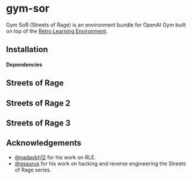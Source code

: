 # gym-sor
Gym SoR (Streets of Rage) is an environment bundle for OpenAI Gym built on top of the [Retro Learning Environment](https://github.com/nadavbh12/Retro-Learning-Environment). 

## Installation

#### Dependencies

## Streets of Rage

## Streets of Rage 2

## Streets of Rage 3


## Acknowledgements
- [@nadavbh12](https://github.com/nadavbh12) for his work on RLE.
- [@gsaurus](https://github.com/gsaurus) for his work on hacking and reverse engineering the Streets of Rage series.

